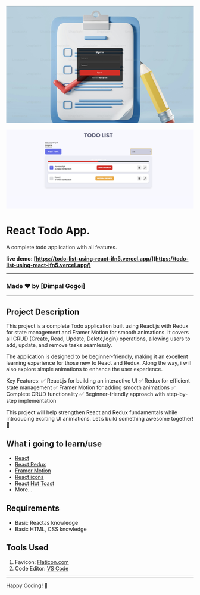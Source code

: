 ![React Todo App](./banner0.png)



![React Todo App](./banner1.png)

# React Todo App.

A complete todo application with all features.

**live demo: [https://todo-list-using-react-ifn5.vercel.app/](https://todo-list-using-react-ifn5.vercel.app/)**

---

### Made ❤️ by [Dimpal Gogoi]

---

## Project Description

This project is a complete Todo application built using React.js with Redux for state management and Framer Motion for smooth animations. It covers all CRUD (Create, Read, Update, Delete,login) operations, allowing users to add, update, and remove tasks seamlessly.

The application is designed to be beginner-friendly, making it an excellent learning experience for those new to React and Redux. Along the way, i will also explore simple animations to enhance the user experience.

Key Features:
✅ React.js for building an interactive UI
✅ Redux for efficient state management
✅ Framer Motion for adding smooth animations
✅ Complete CRUD functionality
✅ Beginner-friendly approach with step-by-step implementation

This project will help strengthen React and Redux fundamentals while introducing exciting UI animations. Let’s build something awesome together! 🚀

## What i going to learn/use

- [React](https://reactjs.org/)
- [React Redux](https://redux.js.org/)
- [Framer Motion](https://framer.com/motion/)
- [React icons](https://react-icons.netlify.com/)
- [React Hot Toast](https://react-hot-toast.com/)
- More...

## Requirements

- Basic ReactJs knowledge
- Basic HTML, CSS knowledge

## Tools Used

1. Favicon: [Flaticon.com](https://www.flaticon.com/)
1. Code Editor: [VS Code](https://code.visualstudio.com/)

---

Happy Coding! 🚀
